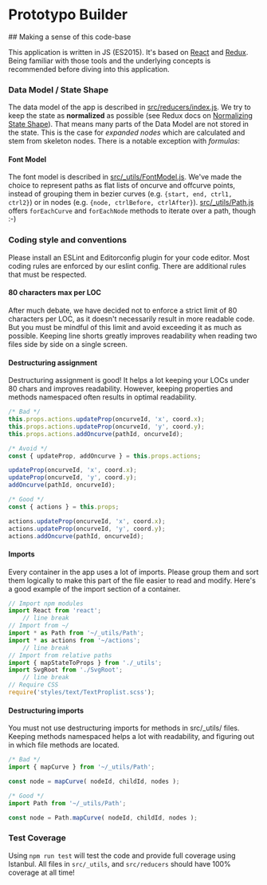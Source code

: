 Prototypo Builder
=================

## Making a sense of this code-base

This application is written in JS (ES2015). It's based on [React](https://github.com/facebook/react) and [Redux](https://github.com/reactjs/redux). Being familiar with those tools and the underlying concepts is recommended before diving into this application.

### Data Model / State Shape

The data model of the app is described in [src/reducers/index.js](tree/master/src/reducers/index.js).
We try to keep the state as **normalized** as possible (see Redux docs on [Normalizing State Shape](http://redux.js.org/docs/recipes/reducers/NormalizingStateShape.html)). That means many parts of the Data Model are not stored in the state. This is the case for *expanded nodes* which are calculated and stem from skeleton nodes.
There is a notable exception with *formulas*:

#### Font Model

The font model is described in [src/\_utils/FontModel.js](tree/master/src/_utils/FontModel.js).
We've made the choice to represent paths as flat lists of oncurve and offcurve points, instead of grouping them in bezier curves (e.g. `{start, end, ctrl1, ctrl2}`) or in nodes (e.g. `{node, ctrlBefore, ctrlAfter}`).
[src/\_utils/Path.js](tree/master/src/_utils/Path.js) offers `forEachCurve` and `forEachNode` methods to iterate over a path, though :-)

### Coding style and conventions

Please install an ESLint and Editorconfig plugin for your code editor.
Most coding rules are enforced by our eslint config. There are additional rules that must be respected.

#### 80 characters max per LOC

After much debate, we have decided not to enforce a strict limit of 80 characters per LOC, as it doesn't necessarily result in more readable code. But you must be mindful of this limit and avoid exceeding it as much as possible. Keeping line shorts greatly improves readability when reading two files side by side on a single screen.

#### Destructuring assignment

Destructuring assignment is good! It helps a lot keeping your LOCs under 80 chars and improves readability. However, keeping properties and methods namespaced often results in optimal readability.

```js
/* Bad */
this.props.actions.updateProp(oncurveId, 'x', coord.x);
this.props.actions.updateProp(oncurveId, 'y', coord.y);
this.props.actions.addOncurve(pathId, oncurveId);

/* Avoid */
const { updateProp, addOncurve } = this.props.actions;

updateProp(oncurveId, 'x', coord.x);
updateProp(oncurveId, 'y', coord.y);
addOncurve(pathId, oncurveId);

/* Good */
const { actions } = this.props;

actions.updateProp(oncurveId, 'x', coord.x);
actions.updateProp(oncurveId, 'y', coord.y);
actions.addOncurve(pathId, oncurveId);
```

#### Imports

Every container in the app uses a lot of imports. Please group them and sort them logically to make this part of the file easier to read and modify.
Here's a good example of the import section of a container.

```js
// Import npm modules
import React from 'react';
    // line break
// Import from ~/
import * as Path from '~/_utils/Path';
import * as actions from '~/actions';
    // line break
// Import from relative paths
import { mapStateToProps } from './_utils';
import SvgRoot from './SvgRoot';
    // line break
// Require CSS
require('styles/text/TextProplist.scss');
```

#### Destructuring imports

You must not use destructuring imports for methods in src/\_utils/ files. Keeping methods namespaced helps a lot with readability, and figuring out in which file methods are located.

```js
/* Bad */
import { mapCurve } from '~/_utils/Path';

const node = mapCurve( nodeId, childId, nodes );

/* Good */
import Path from '~/_utils/Path';

const node = Path.mapCurve( nodeId, childId, nodes );
```

### Test Coverage

Using `npm run test` will test the code and provide full coverage using Istanbul. All files in `src/_utils`, and `src/reducers` should have 100% coverage at all time!
